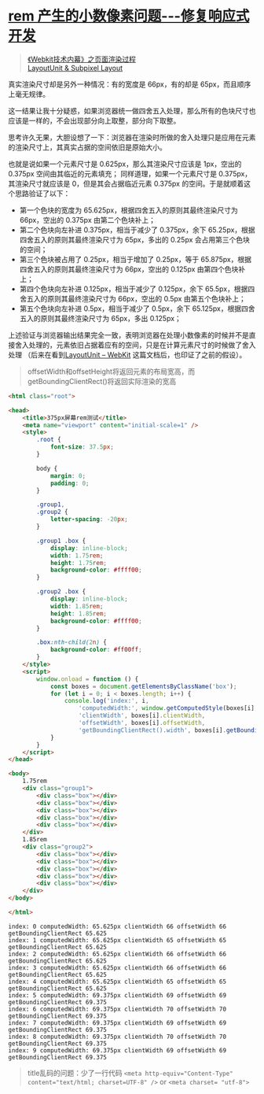 # [rem 产生的小数像素问题---修复响应式开发](https://blog.csdn.net/tomihaohao/article/details/49781807)
> [《Webkit技术内幕》之页面渲染过程](https://segmentfault.com/a/1190000015897539?utm_source=sf-related)  
> [LayoutUnit & Subpixel Layout](https://segmentfault.com/a/1190000021624120?utm_source=tag-newest)  

真实渲染尺寸却是另外一种情况：有的宽度是 66px，有的却是 65px，而且顺序上毫无规律。

这一结果让我十分疑惑，如果浏览器统一做四舍五入处理，那么所有的色块尺寸也应该是一样的，不会出现部分向上取整，部分向下取整。

思考许久无果，大胆设想了一下：浏览器在渲染时所做的舍入处理只是应用在元素的渲染尺寸上，其真实占据的空间依旧是原始大小。

也就是说如果一个元素尺寸是 0.625px，那么其渲染尺寸应该是 1px，空出的 0.375px 空间由其临近的元素填充；
同样道理，如果一个元素尺寸是 0.375px，其渲染尺寸就应该是 0，但是其会占据临近元素 0.375px 的空间。于是就顺着这个思路验证了以下：

* 第一个色块的宽度为 65.625px，根据四舍五入的原则其最终渲染尺寸为 66px，空出的 0.375px 由第二个色块补上；
* 第二个色块向左补进 0.375px，相当于减少了 0.375px，余下 65.25px，根据四舍五入的原则其最终渲染尺寸为 65px，多出的 0.25px 会占用第三个色块的空间；
* 第三个色块被占用了 0.25px，相当于增加了 0.25px，等于 65.875px，根据四舍五入的原则其最终渲染尺寸为 66px，空出的 0.125px 由第四个色块补上；
* 第四个色块向左补进 0.125px，相当于减少了 0.125px，余下 65.5px，根据四舍五入的原则其最终渲染尺寸为 66px，空出的 0.5px 由第五个色块补上；
* 第五个色块向左补进 0.5px，相当于减少了 0.5px，余下 65.125px，根据四舍五入的原则其最终渲染尺寸为 65px，多出 0.125px；  

上述验证与浏览器输出结果完全一致，表明浏览器在处理小数像素的时候并不是直接舍入处理的，元素依旧占据着应有的空间，只是在计算元素尺寸的时候做了舍入处理
（后来在看到[LayoutUnit – WebKit](http://trac.webkit.org/wiki/LayoutUnit) 这篇文档后，也印证了之前的假设）。

> offsetWidth和offsetHeight将返回元素的布局宽高，而getBoundingClientRect()将返回实际渲染的宽高

```html
<html class="root">

<head>
    <title>375px屏幕rem测试</title>
    <meta name="viewport" content="initial-scale=1" />
    <style>
        .root {
            font-size: 37.5px;
        }

        body {
            margin: 0;
            padding: 0;
        }

        .group1,
        .group2 {
            letter-spacing: -20px;
        }

        .group1 .box {
            display: inline-block;
            width: 1.75rem;
            height: 1.75rem;
            background-color: #ffff00;
        }

        .group2 .box {
            display: inline-block;
            width: 1.85rem;
            height: 1.85rem;
            background-color: #ffff00;
        }

        .box:nth-child(2n) {
            background-color: #ff00ff;
        }
    </style>
    <script>
        window.onload = function () {
            const boxes = document.getElementsByClassName('box');
            for (let i = 0; i < boxes.length; i++) {
                console.log('index:', i,
                    'computedWidth:', window.getComputedStyle(boxes[i], null).width,
                    'clientWidth', boxes[i].clientWidth,
                    'offsetWidth', boxes[i].offsetWidth,
                    'getBoundingClientRect().width', boxes[i].getBoundingClientRect().width);
            }
        }
    </script>
</head>

<body>
    1.75rem
    <div class="group1">
        <div class="box"></div>
        <div class="box"></div>
        <div class="box"></div>
        <div class="box"></div>
        <div class="box"></div>
    </div>
    1.85rem
    <div class="group2">
        <div class="box"></div>
        <div class="box"></div>
        <div class="box"></div>
        <div class="box"></div>
        <div class="box"></div>
    </div>
</body>

</html>
```
```
index: 0 computedWidth: 65.625px clientWidth 66 offsetWidth 66 getBoundingClientRect 65.625
index: 1 computedWidth: 65.625px clientWidth 65 offsetWidth 65 getBoundingClientRect 65.625
index: 2 computedWidth: 65.625px clientWidth 66 offsetWidth 66 getBoundingClientRect 65.625
index: 3 computedWidth: 65.625px clientWidth 66 offsetWidth 66 getBoundingClientRect 65.625
index: 4 computedWidth: 65.625px clientWidth 65 offsetWidth 65 getBoundingClientRect 65.625
index: 5 computedWidth: 69.375px clientWidth 69 offsetWidth 69 getBoundingClientRect 69.375
index: 6 computedWidth: 69.375px clientWidth 70 offsetWidth 70 getBoundingClientRect 69.375
index: 7 computedWidth: 69.375px clientWidth 69 offsetWidth 69 getBoundingClientRect 69.375
index: 8 computedWidth: 69.375px clientWidth 70 offsetWidth 70 getBoundingClientRect 69.375
index: 9 computedWidth: 69.375px clientWidth 69 offsetWidth 69 getBoundingClientRect 69.375
```

> title乱码的问题：少了一行代码 `<meta http-equiv="Content-Type" content="text/html; charset=UTF-8" />` or `<meta charset= "utf-8">`
